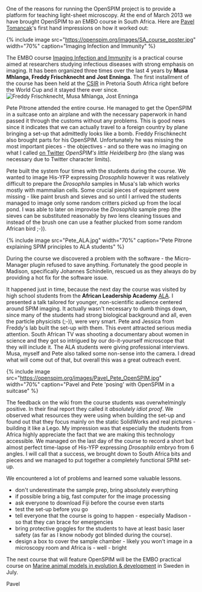 ---
---
One of the reasons for running the OpenSPIM project is to provide a platform for teaching light-sheet microscopy. At the end of March 2013 we have brought OpenSPIM to an EMBO course in South Africa. Here are [Pavel Tomancak](https://www.mpi-cbg.de/research/research-groups/pavel-tomancak.html)'s first hand impressions on how it worked out:

{% include image src="https://openspim.org/images/SA_course_poster.jpg" width="70%" caption="Imaging Infection and Immunity" %}

The EMBO course [Imaging Infection and Immunity](https://microscopy.synbio.scientific-solution.com/) is a practical course aimed at researchers studying infectious diseases with strong emphasis on imaging. It has been organized three times over the last 4 years by **Musa Mhlanga, Freddy Frischknecht and Jost Enninga**. The first installment of the course has been held at the [CSIR](https://www.csir.co.za/) in Pretoria South Africa right before the World Cup and it stayed there ever since. ![Freddy Frischknecht, Musa Mhlanga, Jost Enninga](Freddy_Musa_Jost.jpg "Freddy Frischknecht, Musa Mhlanga, Jost Enninga")

Pete Pitrone attended the entire course. He managed to get the OpenSPIM in a suitcase onto an airplane and with the necessary paperwork in hand passed it through the customs without any problems. This is good news since it indicates that we can actually travel to a foreign country by plane bringing a set-up that admittedly looks like a bomb. Freddy Frischknecht also brought parts for his OpenSPIM. Unfortunately he was missing the most important pieces - the objectives - and so there was no imaging on what I called [on Twitter](https://twitter.com/PavelTomancak) *OpenSPIM's little Heidelberg bro* (the slang was necessary due to
Twitter character limits).

Pete built the system four times with the students during the course. We wanted to image His-YFP expressing *Drosophila* however it was relatively difficult to prepare the *Drosophila* samples in Musa's lab which works mostly with mammalian cells. Some crucial pieces of equipment were missing - like paint brush and sieves and so until I arrived the students managed to image only some random critters picked up from the local pond. I was able to later on improvise the *Drosophila* sample prep (the sieves can be substituted reasonably by *two* lens cleaning tissues and instead of the brush one can use a feather plucked from some random African bird ;-)).

{% include image src="Pete_ALA.jpg" width="70%" caption="Pete Pitrone explaining SPIM principles to ALA students" %}

During the course we discovered a problem with the software - the Micro-Manager plugin refused to save anything. Fortunately the good people in Madison, specifically Johannes Schindelin, rescued us as they always do by providing a hot fix for the software issue.

It happened just in time, because the next day the course was visited by high school students from the **African Leadership Academy** [ALA](https://www.africanleadershipacademy.org/). I presented a talk tailored for younger, non-scientific audience centered around SPIM imaging. It actually wasn't necessary to dumb things down, since many of the students had strong biological background and all, even the particle physicists (;-)), were very smart. Pete and Jessica from Freddy's lab built the set-up with them. This event attracted serious media attention. South African TV was shooting a documentary about women in science and they got so intrigued by our do-it-yourself microscope that they will include it. The ALA students were giving professional interviews. Musa, myself and Pete also talked some non-sense into the camera. I dread what will come out of that, but overall this was a great outreach event.

{% include image src="https://openspim.org/images/Pavel_Pete_OpenSPIM.jpg" width="70%" caption="Pavel and Pete 'posing' with OpenSPIM in a suitcase" %}

The feedback on the wiki from the course students was overwhelmingly positive. In their final report they called it *absolutely idiot proof*. We observed what resources they were using when building the set-up and found out that they focus mainly on the static SolidWorks and real pictures - building it like a Lego. My impression was that especially the students from Africa highly appreciate the fact that we are making this technology accessible. We managed on the last day of the course to record a short but almost perfect time-lapse of His-YFP expressing *Drosophila* embryo from 6 angles. I will call that a success, we brought down to South Africa bits and pieces and we managed to put together a completely functional SPIM set-up.

We encountered a lot of problems and learned some valuable lessons.

  - don't underestimate the sample prep, bring absolutely everything
  - if possible bring a big, fast computer for the image processing
  - ask everyone to download Fiji before the course even starts
  - test the set-up before you go
  - tell everyone that the course is going to happen - especially Madison - so that they can brace for emergencies
  - bring protective goggles for the students to have at least basic laser safety (as far as I know nobody got blinded during the course).
  - design a box to cover the sample chamber - likely you won't image in a microscopy room and Africa is - well - bright

The next course that will feature OpenSPIM will be the EMBO practical course on [Marine animal models in evolution & development](https://events.embo.org/13-marine-devo/index.html) in Sweden in July.

Pavel
